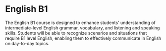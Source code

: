 # English B1

The English B1 course is designed to enhance students' understanding of intermediate-level English grammar, vocabulary, and listening and speaking skills. Students will be able to recognize scenarios and situations that require B1 level English, enabling them to effectively communicate in English on day-to-day topics.
